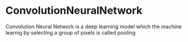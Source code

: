 # ConvolutionNeuralNetwork
Convolution Neural Network is a deep learning model which the machine learnig by selecting a group of pixels is called pooling 
